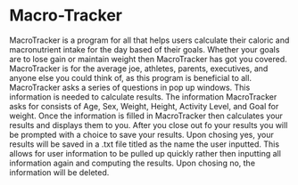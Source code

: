 # Macro-Tracker
MacroTracker is a program for all that helps users calculate their caloric and macronutrient intake for the day based of their goals. Whether your goals are to lose gain or maintain weight then MacroTracker has got you covered. MacroTracker is for the average joe, athletes, parents, executives, and anyone else you could think of, as this program is beneficial to all. MacroTracker asks a series of questions in pop up windows. This information is needed to calculate results. The information MacroTracker asks for consists of Age, Sex, Weight, Height, Activity Level, and Goal for weight. Once the information is filled in MacroTracker then calculates your results and displays them to you. After you close out fo your results you will be prompted with a choice to save your results. Upon chosing yes, your results will be saved in a .txt file titled as the name the user inputted. This allows for user information to be pulled up quickly rather then inputting all information again and computing the results. Upon chosing no, the information will be deleted. 